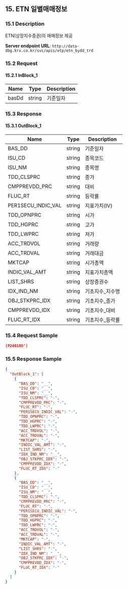 ## 15. ETN 일별매매정보

### 15.1 Description
ETN(상장지수증권)의 매매정보 제공

**Server endpoint URL**: `http://data-dbg.krx.co.kr/svc/apis/etp/etn_bydd_trd`

### 15.2 Request

#### 15.2.1 InBlock_1
| Name   | Type   | Description |
|--------|--------|-------------|
| basDd  | string | 기준일자    |

### 15.3 Response

#### 15.3.1 OutBlock_1
| Name                  | Type   | Description            |
|-----------------------|--------|------------------------|
| BAS_DD                | string | 기준일자               |
| ISU_CD                | string | 종목코드               |
| ISU_NM                | string | 종목명                 |
| TDD_CLSPRC            | string | 종가                   |
| CMPPREVDD_PRC         | string | 대비                   |
| FLUC_RT               | string | 등락률                 |
| PER1SECU_INDIC_VAL    | string | 지표가치(IV)           |
| TDD_OPNPRC            | string | 시가                   |
| TDD_HGPRC             | string | 고가                   |
| TDD_LWPRC             | string | 저가                   |
| ACC_TRDVOL            | string | 거래량                 |
| ACC_TRDVAL            | string | 거래대금               |
| MKTCAP                | string | 시가총액               |
| INDIC_VAL_AMT         | string | 지표가치총액           |
| LIST_SHRS             | string | 상장증권수             |
| IDX_IND_NM            | string | 기초지수_지수명        |
| OBJ_STKPRC_IDX        | string | 기초지수_종가          |
| CMPPREVDD_IDX         | string | 기초지수_대비          |
| FLUC_RT_IDX           | string | 기초지수_등락률        |

### 15.4 Request Sample
```json
{P240105"}
```

### 15.5 Response Sample
```json
{
  "OutBlock_1": [
    {
      "BAS_DD": "__",
      "ISU_CD": "__",
      "ISU_NM": "__",
      "TDD_CLSPRC": "-",
      "CMPPREVDD_PRC": "-",
      "FLUC_RT": "-",
      "PER1SECU_INDIC_VAL": "-",
      "TDD_OPNPRC": "-",
      "TDD_HGPRC": "-",
      "TDD_LWPRC": "-",
      "ACC_TRDVOL": "-",
      "ACC_TRDVAL": "-",
      "MKTCAP": "-",
      "INDIC_VAL_AMT": "-",
      "LIST_SHRS": "-",
      "IDX_IND_NM": "__",
      "OBJ_STKPRC_IDX": "-",
      "CMPPREVDD_IDX": "-",
      "FLUC_RT_IDX": "-"
    },
    {
      "BAS_DD": "__",
      "ISU_CD": "__",
      "ISU_NM": "__",
      "TDD_CLSPRC": "-",
      "CMPPREVDD_PRC": "-",
      "FLUC_RT": "-",
      "PER1SECU_INDIC_VAL": "-",
      "TDD_OPNPRC": "-",
      "TDD_HGPRC": "-",
      "TDD_LWPRC": "-",
      "ACC_TRDVOL": "-",
      "ACC_TRDVAL": "-",
      "MKTCAP": "-",
      "INDIC_VAL_AMT": "-",
      "LIST_SHRS": "-",
      "IDX_IND_NM": "__",
      "OBJ_STKPRC_IDX": "-",
      "CMPPREVDD_IDX": "-",
      "FLUC_RT_IDX": "-"
    }
  ]
}
```
